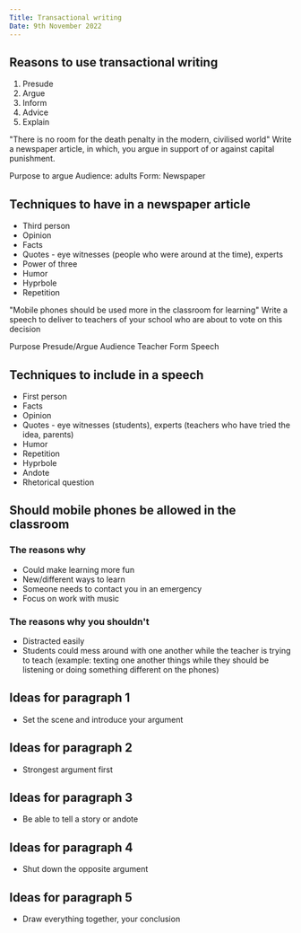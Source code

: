 ```yaml
---
Title: Transactional writing
Date: 9th November 2022
---
```


## Reasons to use transactional writing
1. Presude
2. Argue
3. Inform
4. Advice
5. Explain

"There is no room for the death penalty in the modern, civilised world"
Write a newspaper article, in which, you argue in support of or against capital
punishment.

Purpose to argue
Audience: adults
Form: Newspaper

## Techniques to have in a newspaper article
* Third person
* Opinion
* Facts
* Quotes - eye witnesses (people who were around at the time), experts
* Power of three
* Humor
* Hyprbole
* Repetition

"Mobile phones should be used more in the classroom for learning"
Write a speech to deliver to teachers of your school who are about to vote on
this decision

Purpose Presude/Argue
Audience Teacher
Form Speech

## Techniques to include in a speech
* First person
* Facts
* Opinion
* Quotes - eye witnesses (students), experts (teachers who have tried the idea, parents)
* Humor
* Repetition
* Hyprbole
* Andote
* Rhetorical question

## Should mobile phones be allowed in the classroom
### The reasons why
* Could make learning more fun
* New/different ways to learn
* Someone needs to contact you in an emergency
* Focus on work with music

### The reasons why you shouldn't
* Distracted easily
* Students could mess around with one another while the teacher is trying to
teach (example: texting one another things while they should be listening or
doing something different on the phones)

## Ideas for paragraph 1
* Set the scene and introduce your argument

## Ideas for paragraph 2
* Strongest argument first

## Ideas for paragraph 3
* Be able to tell a story or andote

## Ideas for paragraph 4
* Shut down the opposite argument

## Ideas for paragraph 5
* Draw everything together, your conclusion

